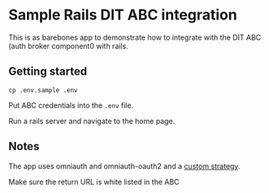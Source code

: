 # Sample Rails DIT ABC integration

This is as barebones app to demonstrate how to integrate with the DIT ABC (auth broker component0 with rails.

## Getting started

`cp .env.sample .env`

Put ABC credentials into the `.env` file.

Run a rails server and navigate to the home page.

## Notes

The app uses omniauth and omniauth-oauth2 and a [custom strategy](lib/ditsso_internal.rb).

Make sure the return URL is white listed in the ABC
